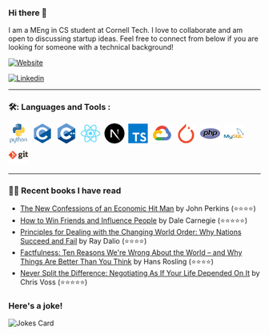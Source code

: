 ### Hi there 👋

I am a MEng in CS student at Cornell Tech. I love to collaborate and am open to discussing startup ideas. Feel free to connect from below if you are looking for someone with a technical background!

<!-- COMMENT 
---

### :man_technologist: About Me :
- :telescope: As part of the Studio curriculum at Cornell Tech, I’m working on the problem<br>_**How might we help school-age children to ensure they are learning despite the use of generative AI tools?**_

- :detective: Taking ML and Business Strategy courses at Cornell Tech.

- :video_game: In my free time I:
  -  :notebook_with_decorative_cover: Read self-help, business, and spiritual books
  -  :guitar: Play guitar (a mixture of rock and classical)
  -  :man_cook: Cook Indian food
  -  :lotus_position_man: Meditate
  -  :chart_with_upwards_trend: Invest in stocks
-->

[![Website](https://img.shields.io/badge/Vercel-000000?style=for-the-badge&logo=vercel&logoColor=white)](https://vrushank.vercel.app/)

[![Linkedin](https://img.shields.io/badge/LinkedIn-0077B5?style=for-the-badge&logo=linkedin&logoColor=white)](https://www.linkedin.com/in/vrushank2001/)

<!-- COMMENT 
[![Instagram](https://img.shields.io/badge/Instagram-E4405F?style=for-the-badge&logo=instagram&logoColor=white)](https://www.instagram.com/vrushank_agrawal/)

- ⚡ Fun fact -> I am crazy about The Himalayas!! :mountain:

-->
---

### 🛠️: Languages and Tools :

<div>
  <img src="https://github.com/devicons/devicon/blob/master/icons/python/python-original-wordmark.svg" title="python" alt="python" width="40" height="40"/>&nbsp;
  <img src="https://github.com/devicons/devicon/blob/master/icons/c/c-original.svg" title="C" alt="C" width="40" height="40"/>&nbsp;
  <img src="https://github.com/devicons/devicon/blob/master/icons/cplusplus/cplusplus-original.svg" title="C++" alt="C++" width="40" height="40"/>&nbsp;
  <img src="https://github.com/devicons/devicon/blob/master/icons/react/react-original.svg" title="React" alt="React" width="40" height="40"/>&nbsp;
  <img src="https://github.com/devicons/devicon/blob/master/icons/nextjs/nextjs-original.svg" title="NextJS" alt="NextJS" width="40" height="40"/>&nbsp;
  <img src="https://github.com/devicons/devicon/blob/master/icons/typescript/typescript-original.svg" title="JS" alt="JS" width="40" height="40"/>&nbsp;
  <img src="https://github.com/devicons/devicon/blob/master/icons/googlecloud/googlecloud-original.svg" title="Google Cloud" alt="Google Cloud" width="40" height="40"/>&nbsp;
  <img src="https://github.com/devicons/devicon/blob/master/icons/pytorch/pytorch-original.svg" title="PyTorch" alt="PyTorch" width="40" height="40"/>&nbsp;
  <img src="https://github.com/devicons/devicon/blob/master/icons/php/php-original.svg" title="PHP" alt="PHP" width="40" height="40"/>&nbsp;
  <img src="https://github.com/devicons/devicon/blob/master/icons/mysql/mysql-original-wordmark.svg" title="MySQL"  alt="MySQL" width="40" height="40"/>&nbsp;
  <img src="https://github.com/devicons/devicon/blob/master/icons/git/git-original-wordmark.svg" title="Git" alt="Git" width="40" height="40"/>  
</div>

---
<!-- COMMENT 

### :fire: My Stats :

[![GitHub Streak](http://github-readme-streak-stats.herokuapp.com?user=vrushank-agrawal&theme=dark&hide_border=true&date_format=M%20j%5B%2C%20Y%5D)](https://git.io/streak-stats)

![GitHub stats](https://github-readme-stats.vercel.app/api?username=vrushank-agrawal&count_private=true&theme=dark&show_icons=true)

-->

### :man_scientist: Recent books I have read
<!-- GOODREADS-LIST:START -->
- [The New Confessions of an Economic Hit Man](https://www.goodreads.com/review/show/6769838108?utm_medium=api&utm_source=rss) by John Perkins (⭐⭐⭐⭐)
- [How to Win Friends and Influence People](https://www.goodreads.com/review/show/4855286295?utm_medium=api&utm_source=rss) by Dale Carnegie (⭐⭐⭐⭐⭐)
- [Principles for Dealing with the Changing World Order: Why Nations Succeed and Fail](https://www.goodreads.com/review/show/5592453526?utm_medium=api&utm_source=rss) by Ray Dalio (⭐⭐⭐⭐)
- [Factfulness: Ten Reasons We're Wrong About the World – and Why Things Are Better Than You Think](https://www.goodreads.com/review/show/5285752111?utm_medium=api&utm_source=rss) by Hans Rosling (⭐⭐⭐⭐)
- [Never Split the Difference: Negotiating As If Your Life Depended On It](https://www.goodreads.com/review/show/4855287182?utm_medium=api&utm_source=rss) by Chris Voss (⭐⭐⭐⭐⭐)
<!-- GOODREADS-LIST:END -->

<!-- COMMENT
- 👯 I’m looking to collaborate on ...
- 🤔 I’m looking for help with ...
- 💬 Ask me about ...

-->

### Here's a joke!
![Jokes Card](https://readme-jokes.vercel.app/api?theme=gotham)
